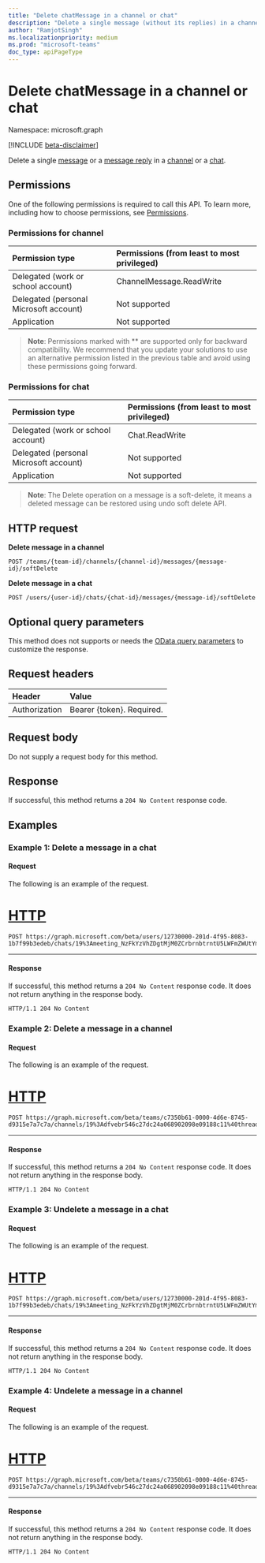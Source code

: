 ```yaml
---
title: "Delete chatMessage in a channel or chat"
description: "Delete a single message (without its replies) in a channel or a chat."
author: "RamjotSingh"
ms.localizationpriority: medium
ms.prod: "microsoft-teams"
doc_type: apiPageType
---
```


# Delete chatMessage in a channel or chat

Namespace: microsoft.graph

[!INCLUDE [beta-disclaimer](../../includes/beta-disclaimer.md)]

Delete a single [message](../resources/chatmessage.md) or a [message reply](../resources/chatmessage.md) in a [channel](../resources/channel.md) or a [chat](../resources/chat.md).

## Permissions

One of the following permissions is required to call this API. To learn more, including how to choose permissions, see [Permissions](/graph/permissions-reference).

### Permissions for channel

| Permission type                        | Permissions (from least to most privileged) |
|:---------------------------------------|:--------------------------------------------|
|Delegated (work or school account)| ChannelMessage.ReadWrite |
|Delegated (personal Microsoft account)| Not supported |
|Application| Not supported |

> **Note**: Permissions marked with ** are supported only for backward compatibility. We recommend that you update your solutions to use an alternative permission listed in the previous table and avoid using these permissions going forward.

### Permissions for chat

| Permission type                        | Permissions (from least to most privileged) |
|:---------------------------------------|:--------------------------------------------|
|Delegated (work or school account)| Chat.ReadWrite |
|Delegated (personal Microsoft account)| Not supported |
|Application| Not supported |

> **Note**: The Delete operation on a message is a soft-delete, it means a deleted message can be restored using undo soft delete API.

## HTTP request

**Delete message in a channel**
<!-- { "blockType": "ignored" } -->
```http
POST /teams/{team-id}/channels/{channel-id}/messages/{message-id}/softDelete
```

**Delete message in a chat**
<!-- { "blockType": "ignored" } -->
```http
POST /users/{user-id}/chats/{chat-id}/messages/{message-id}/softDelete
```

## Optional query parameters

This method does not supports or needs the [OData query parameters](/graph/query-parameters) to customize the response.

## Request headers

| Header       | Value |
|:---------------|:--------|
| Authorization  | Bearer {token}. Required.  |

## Request body

Do not supply a request body for this method.

## Response

If successful, this method returns a `204 No Content` response code.

## Examples

### Example 1: Delete a message in a chat

#### Request

The following is an example of the request.

# [HTTP](#tab/http)
<!-- {
  "blockType": "request",
  "name": "delete_chatmessage_1"
}-->
```msgraph-interactive
POST https://graph.microsoft.com/beta/users/12730000-201d-4f95-8083-1b7f99b3edeb/chats/19%3Ameeting_NzFkYzVhZDgtMjM0ZCrbrnbtrntU5LWFmZWUtYmFhMjBjYzNmNDA3%40thread.v2/messages/1644600000013/softDelete
```

---

#### Response

If successful, this method returns a `204 No Content` response code. It does not return anything in the response body.

<!-- {
  "blockType": "response"
} -->
```http
HTTP/1.1 204 No Content
```

### Example 2: Delete a message in a channel

#### Request

The following is an example of the request.

# [HTTP](#tab/http)
<!-- {
  "blockType": "request",
  "name": "delete_channelmessage_1"
}-->
```msgraph-interactive
POST https://graph.microsoft.com/beta/teams/c7350b61-0000-4d6e-8745-d9315e7a7c7a/channels/19%3Adfvebr546c27dc24a068902098e09188c11%40thread.tacv2/messages/1644219111164/softDelete
```
---

#### Response

If successful, this method returns a `204 No Content` response code. It does not return anything in the response body.

<!-- {
  "blockType": "response"
} -->
```http
HTTP/1.1 204 No Content
```

### Example 3: Undelete a message in a chat

#### Request

The following is an example of the request.

# [HTTP](#tab/http)
<!-- {
  "blockType": "request",
  "name": "undo_delete_chatmessage_1"
}-->
```msgraph-interactive
POST https://graph.microsoft.com/beta/users/12730000-201d-4f95-8083-1b7f99b3edeb/chats/19%3Ameeting_NzFkYzVhZDgtMjM0ZCrbrnbtrntU5LWFmZWUtYmFhMjBjYzNmNDA3%40thread.v2/messages/1644600000013/undoSoftDelete
```
---

#### Response

If successful, this method returns a `204 No Content` response code. It does not return anything in the response body.

<!-- {
  "blockType": "response"
} -->
```http
HTTP/1.1 204 No Content
```

### Example 4: Undelete a message in a channel

#### Request

The following is an example of the request.

# [HTTP](#tab/http)
<!-- {
  "blockType": "request",
  "name": "delete_channelmessage_1"
}-->
```msgraph-interactive
POST https://graph.microsoft.com/beta/teams/c7350b61-0000-4d6e-8745-d9315e7a7c7a/channels/19%3Adfvebr546c27dc24a068902098e09188c11%40thread.tacv2/messages/1644219111164/undoSoftDelete
```
---

#### Response

If successful, this method returns a `204 No Content` response code. It does not return anything in the response body.

<!-- {
  "blockType": "response"
} -->
```http
HTTP/1.1 204 No Content
```
